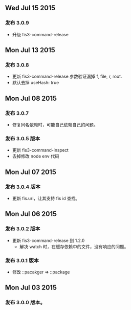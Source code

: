 ## Wed Jul 15 2015

### 发布 3.0.9
- 升级 fis3-command-release

## Mon Jul 13 2015
### 发布 3.0.8

- 更新 fis3-command-release 参数验证漏掉 f, file, r, root.
- 默认去掉 useHash: true


## Mon Jul 08 2015
### 发布 3.0.7

- 修复同名依赖时，可能自己依赖自己的问题。

### 发布 3.0.5 版本

- 更新 fis3-command-inspect
- 去掉修改 node env 代码


## Mon Jul 07 2015

### 发布 3.0.4 版本

- 更新 fis.uri，让其支持 fis id 查找。

## Mon Jul 06 2015

### 发布 3.0.2 版本

- 更新 fis3-command-release 到 1.2.0
  - 解决 watch 时，在缓存依赖中的文件，没有响应的问题。

### 发布 3.0.1 版本

- 修改 ::pacakger => ::package

## Mon Jul 03 2015

### 发布 3.0.0 版本。
